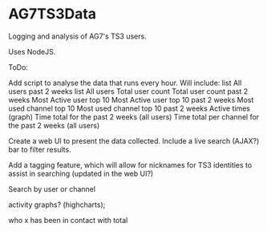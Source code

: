 # AG7TS3Data
Logging and analysis of AG7's TS3 users.

Uses NodeJS.

ToDo:

Add script to analyse the data that runs every hour. Will include:
list All users past 2 weeks
list All users
Total user count
Total user count past 2 weeks
Most Active user top 10
Most Active user top 10 past 2 weeks
Most used channel top 10
Most used channel top 10 past 2 weeks
Active times (graph)
Time total for the past 2 weeks (all users)
Time total per channel for the past 2 weeks (all users)

Create a web UI to present the data collected. Include a live search (AJAX?) bar to filter results.

Add a tagging feature, which will allow for nicknames for TS3 identities to assist in searching (updated in the web UI?)

Search by user or channel

activity graphs? (highcharts);

who x has been in contact with total